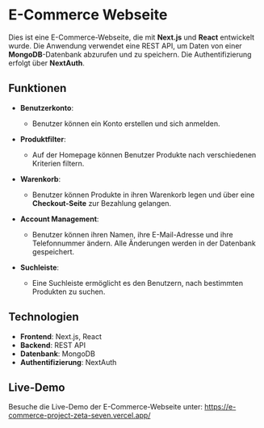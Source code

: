 # E-Commerce Webseite

Dies ist eine E-Commerce-Webseite, die mit **Next.js** und **React** entwickelt wurde. Die Anwendung verwendet eine REST API, um Daten von einer **MongoDB**-Datenbank abzurufen und zu speichern. Die Authentifizierung erfolgt über **NextAuth**.

## Funktionen

- **Benutzerkonto**:
  - Benutzer können ein Konto erstellen und sich anmelden.
  
- **Produktfilter**:
  - Auf der Homepage können Benutzer Produkte nach verschiedenen Kriterien filtern.

- **Warenkorb**:
  - Benutzer können Produkte in ihren Warenkorb legen und über eine **Checkout-Seite** zur Bezahlung gelangen.

- **Account Management**:
  - Benutzer können ihren Namen, ihre E-Mail-Adresse und ihre Telefonnummer ändern. Alle Änderungen werden in der Datenbank gespeichert.

- **Suchleiste**:
  - Eine Suchleiste ermöglicht es den Benutzern, nach bestimmten Produkten zu suchen.

## Technologien

- **Frontend**: Next.js, React
- **Backend**: REST API
- **Datenbank**: MongoDB
- **Authentifizierung**: NextAuth

## Live-Demo
Besuche die Live-Demo der E-Commerce-Webseite unter: https://e-commerce-project-zeta-seven.vercel.app/
